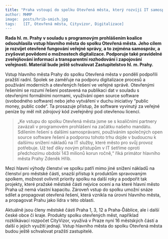 ```yaml
---
title: "Praha vstoupí do spolku Otevřená města, který rozvíjí IT samospráv a snižuje náklady
author: MHMP
image: 	posts/hrib-smich.jpg
tags:   [IT, Otevřená města, Cityvizor, Digitalizace]
---
```


**Rada hl. m. Prahy v souladu s programovým prohlášením koalice odsouhlasila vstup hlavního města do spolku Otevřená města. Jeho cílem je rozvíjet otevřené fungování veřejné správy, a to zejména samospráv, a zvyšovat povědomí o možnostech digitalizace. Podporuje také pravidelné zveřejňování informací a transparentní rozhodování i zapojování veřejnosti. Materiál bude ještě schvalovat Zastupitelstvo hl. m. Prahy.**

Vstup hlavního města Prahy do spolku Otevřená města v pondělí podpořili pražští radní. Spolek se zaměřuje na podporu digitalizace procesů a používání moderních a otevřených řešení ve veřejné správě. Otevřenými řešeními se rozumí řešení postavená na publikaci dat v souladu s otevřenými formálními normami, využívání open source software (svobodného software) nebo jeho vytváření v duchu iniciativy “public money, public code“. Ta prosazuje přístup, že software vyvinutý za veřejné peníze by měl mít zdrojový kód zveřejněný pod otevřenou licencí.

>„Ke vstupu do spolku Otevřená města jsme se s koaličními partnery zavázali v programovém prohlášení na začátku našeho mandátu. Sdílením řešení s dalšími samosprávami, používáním společných open source software řešení a podporou tohoto trhu dojde v budoucnu k dalšímu snížení nákladů na IT služby, které město pro svůj provoz potřebuje. Už teď díky novým přístupům v IT šetříme oproti předchozímu období 143 milionů korun ročně,“ říká primátor hlavního města Prahy Zdeněk Hřib.

Mezi hlavní výhody členství ve spolku patří mimo jiné snížení nákladů na členství pro městské části, snazší přístup k produktům spravovaným spolkem, možnost ovlivnit priority spolku na další roky a podpořit tak projekty, které pražské městské části nejvíce ocení a na které hlavní město Praha už nemá vlastní kapacitu. Zároveň vstup do spolku umožní snáze sdílet a propagovat otevřená řešení, která vznikla na úrovni hlavního města, a propagovat Prahu jako lídra v této oblasti.

Aktuálně jsou členy městské části Praha 1, 3, 12 a Praha-Ďáblice, ale i další české obce či kraje. Produkty spolku otevřených měst, například rozklikávací rozpočet CityVizor, využívá v Praze nyní 16 městských částí a další o jejich využití jednají. Vstup hlavního města do spolku Otevřená města budou ještě schvalovat pražští zastupitelé.






